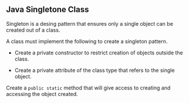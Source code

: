 ## **Java Singletone Class**

Singleton is a desing pattern that ensures only a single object can be created out of a class.

A class must implement the following to create a singleton pattern.

* Create a private constructor to restrict creation of objects outside the class.

* Create a private attribute of the class type that refers to the single object.

Create a `public static` method that will give access to creating and accessing the object created.